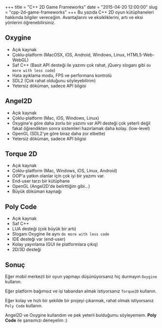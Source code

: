 +++
title = "C++ 2D Game Frameworks"
date = "2015-04-20 12:00:00"
slug = "cpp-2d-game-frameworks"
+++
Bu yazıda C++ 2D oyun kütüphaneleri hakkında bilgiler vereceğim. Avantajlarını ve eksikliklerini, artı ve eksi yönlerini öğrenebilirsiniz.

## Oxygine

- Açık kaynak
- Çoklu-platform (MacOSX, iOS, Android, Windows, Linux, HTML5-Web-WebGL)
- Saf C++ (Basit API desteği ile yazımı çok rahat, jQuery sloganı gibi `do more with less code`)
- Hata ayıklama modu, FPS ve performans kontrolü
- SDL2 (Çok rahat olduğunu söyleyebilirim)
- Yetersiz döküman, sadece API bilgisi

## Angel2D

- Açık kaynak
- Çoklu-platform (Mac, iOS, Windows, Linux)
- Oxygine'e göre daha zorlu bir yazımı var API desteği çok yeterli değil fakat öğrendikten sonra sistemleri hazırlamak daha kolay. (low-level)
- OpenGL (SDL2'ye göre biraz daha zor elbette)
- Yetersiz döküman, sadece API bilgisi

## Torque 2D

- Açık kaynak
- Çoklu-platform (Mac, Windows, iOS, Linux, Android)
- OOP'a yatkın olanlar için çok iyi bir yazımı var.
- End-user tarzı bir kütüphane
- OpenGL (Angel2D'de belirttiğim gibi...)
- Büyük döküman kaynağı

## Poly Code

- Açık kaynak
- Saf C++
- LUA desteği (çok büyük bir artı)
- Sloganı Oxygine ile aynı `do more with less code`
- IDE desteği var (end-user)
- Kolay yayınlama (GUI ile platformlara çıkış)
- 2D/3D desteği

## Sonuç

Eğer mobil merkezli bir oyun yapmayı düşünüyorsanız hiç durmayın `Oxygine` kullanın.

Eğer platform bağımsız ve işi tabandan almak istiyorsanız `Torque2D` kullanın.

Eğer kolay ve hızlı bir şekilde bir projeyi çıkarmak, rahat olmak istiyorsanız `Poly Code` kullanın.

Angel2D ve Oxygine kullandım ve pek yeterli bulduğumu söyleyemem. **Poly Code** ile şansımızı deneyelim :)
